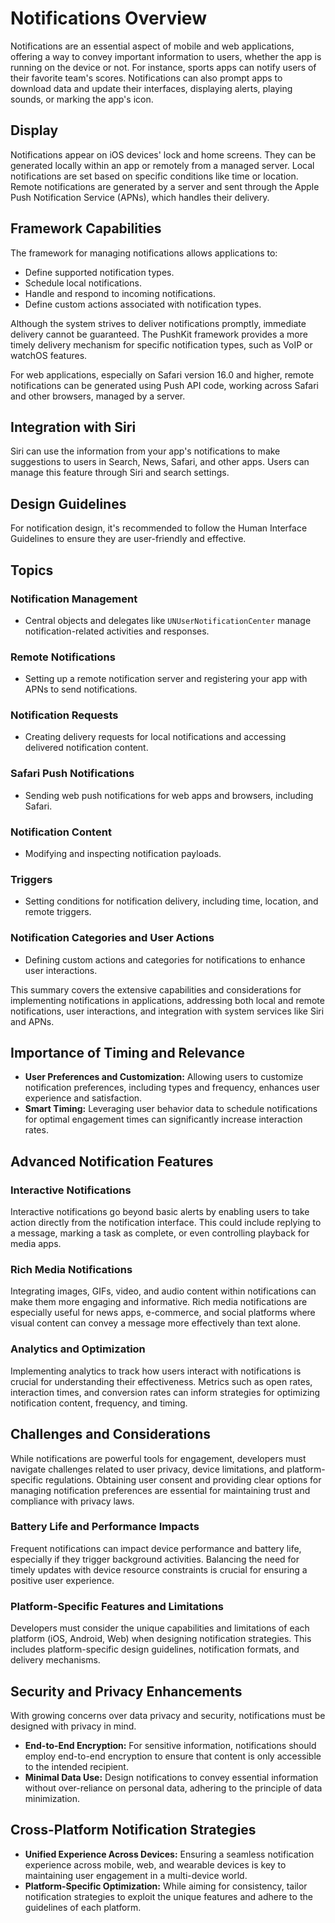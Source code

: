 # Notifications Overview

Notifications are an essential aspect of mobile and web applications, offering a way to convey important information to users, whether the app is running on the device or not. For instance, sports apps can notify users of their favorite team's scores. Notifications can also prompt apps to download data and update their interfaces, displaying alerts, playing sounds, or marking the app's icon.

## Display

Notifications appear on iOS devices' lock and home screens. They can be generated locally within an app or remotely from a managed server. Local notifications are set based on specific conditions like time or location. Remote notifications are generated by a server and sent through the Apple Push Notification Service (APNs), which handles their delivery.

## Framework Capabilities

The framework for managing notifications allows applications to:

- Define supported notification types.
- Schedule local notifications.
- Handle and respond to incoming notifications.
- Define custom actions associated with notification types.

Although the system strives to deliver notifications promptly, immediate delivery cannot be guaranteed. The PushKit framework provides a more timely delivery mechanism for specific notification types, such as VoIP or watchOS features.

For web applications, especially on Safari version 16.0 and higher, remote notifications can be generated using Push API code, working across Safari and other browsers, managed by a server.

## Integration with Siri

Siri can use the information from your app's notifications to make suggestions to users in Search, News, Safari, and other apps. Users can manage this feature through Siri and search settings.

## Design Guidelines

For notification design, it's recommended to follow the Human Interface Guidelines to ensure they are user-friendly and effective.

## Topics

### Notification Management

- Central objects and delegates like `UNUserNotificationCenter` manage notification-related activities and responses.

### Remote Notifications

- Setting up a remote notification server and registering your app with APNs to send notifications.

### Notification Requests

- Creating delivery requests for local notifications and accessing delivered notification content.

### Safari Push Notifications

- Sending web push notifications for web apps and browsers, including Safari.

### Notification Content

- Modifying and inspecting notification payloads.

### Triggers

- Setting conditions for notification delivery, including time, location, and remote triggers.

### Notification Categories and User Actions

- Defining custom actions and categories for notifications to enhance user interactions.

This summary covers the extensive capabilities and considerations for implementing notifications in applications, addressing both local and remote notifications, user interactions, and integration with system services like Siri and APNs.

## Importance of Timing and Relevance

- **User Preferences and Customization:** Allowing users to customize notification preferences, including types and frequency, enhances user experience and satisfaction.
- **Smart Timing:** Leveraging user behavior data to schedule notifications for optimal engagement times can significantly increase interaction rates.

## Advanced Notification Features

### Interactive Notifications

Interactive notifications go beyond basic alerts by enabling users to take action directly from the notification interface. This could include replying to a message, marking a task as complete, or even controlling playback for media apps.

### Rich Media Notifications

Integrating images, GIFs, video, and audio content within notifications can make them more engaging and informative. Rich media notifications are especially useful for news apps, e-commerce, and social platforms where visual content can convey a message more effectively than text alone.

### Analytics and Optimization

Implementing analytics to track how users interact with notifications is crucial for understanding their effectiveness. Metrics such as open rates, interaction times, and conversion rates can inform strategies for optimizing notification content, frequency, and timing.

## Challenges and Considerations

While notifications are powerful tools for engagement, developers must navigate challenges related to user privacy, device limitations, and platform-specific regulations. Obtaining user consent and providing clear options for managing notification preferences are essential for maintaining trust and compliance with privacy laws.

### Battery Life and Performance Impacts

Frequent notifications can impact device performance and battery life, especially if they trigger background activities. Balancing the need for timely updates with device resource constraints is crucial for ensuring a positive user experience.

### Platform-Specific Features and Limitations

Developers must consider the unique capabilities and limitations of each platform (iOS, Android, Web) when designing notification strategies. This includes platform-specific design guidelines, notification formats, and delivery mechanisms.

## Security and Privacy Enhancements

With growing concerns over data privacy and security, notifications must be designed with privacy in mind.

- **End-to-End Encryption:** For sensitive information, notifications should employ end-to-end encryption to ensure that content is only accessible to the intended recipient.
- **Minimal Data Use:** Design notifications to convey essential information without over-reliance on personal data, adhering to the principle of data minimization.

## Cross-Platform Notification Strategies

- **Unified Experience Across Devices:** Ensuring a seamless notification experience across mobile, web, and wearable devices is key to maintaining user engagement in a multi-device world.
- **Platform-Specific Optimization:** While aiming for consistency, tailor notification strategies to exploit the unique features and adhere to the guidelines of each platform.
